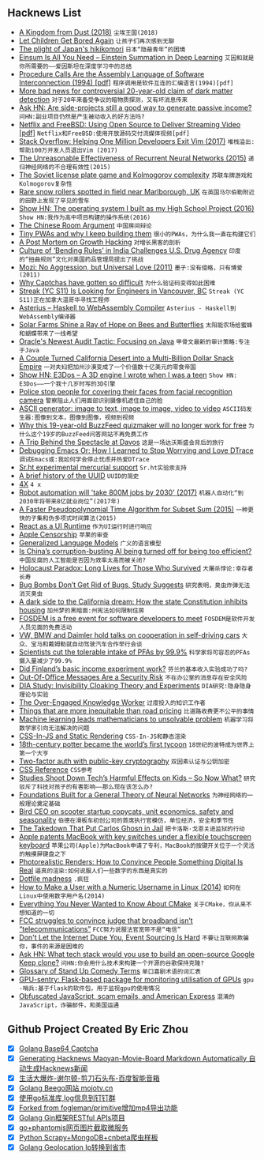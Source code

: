## Hacknews List


- [A Kingdom from Dust (2018)](https://story.californiasunday.com/resnick-a-kingdom-from-dust)  `尘埃王国(2018)`
- [Let Children Get Bored Again](https://www.nytimes.com/2019/02/02/opinion/sunday/children-bored.html)  `让孩子们再次感到无聊`
- [The plight of Japan&#39;s hikikomori](http://www.bbc.com/future/story/20190129-the-plight-of-japans-modern-hermits)  `日本“隐蔽青年”的困境`
- [Einsum Is All You Need – Einstein Summation in Deep Learning](https://rockt.github.io/2018/04/30/einsum)  `艾因和就是你所需要的——爱因斯坦在深度学习中的总结`
- [Procedure Calls Are the Assembly Language of Software Interconnection (1994) [pdf]](http://sunset.usc.edu/~neno/teaching/s99/FirstClassConn.pdf)  `程序调用是软件互连的汇编语言(1994)[pdf]`
- [More bad news for controversial 20-year-old claim of dark matter detection](https://arstechnica.com/science/2019/02/more-bad-news-for-controversial-20-year-old-claim-of-dark-matter-detection/)  `对于20年来备受争议的暗物质探测，又有坏消息传来`
- [Ask HN: Are side-projects still a good way to generate passive income?](item?id=19069320)  `问HN:副业项目仍然是产生被动收入的好方法吗?`
- [Netflix and FreeBSD: Using Open Source to Deliver Streaming Video [pdf]](https://fosdem.org/2019/schedule/event/netflix_freebsd/attachments/slides/3103/export/events/attachments/netflix_freebsd/slides/3103/FOSDEM_2019_Netflix_and_FreeBSD.pdf)  `Netflix和FreeBSD:使用开放源码交付流媒体视频[pdf]`
- [Stack Overflow: Helping One Million Developers Exit Vim (2017)](https://stackoverflow.blog/2017/05/23/stack-overflow-helping-one-million-developers-exit-vim/)  `堆栈溢出:帮助100万开发人员退出Vim (2017)`
- [The Unreasonable Effectiveness of Recurrent Neural Networks (2015)](http://karpathy.github.io/2015/05/21/rnn-effectiveness/)  `递归神经网络的不合理有效性(2015)`
- [The Soviet license plate game and Kolmogorov complexity](https://www.johndcook.com/blog/2019/02/02/landau-kolmogorov/)  `苏联车牌游戏和Kolmogorov复杂性`
- [Rare snow rollers spotted in field near Marlborough, UK](https://www.bbc.co.uk/news/uk-england-wiltshire-47108382)  `在英国马尔伯勒附近的田野上发现了罕见的雪车`
- [Show HN: The operating system I built as my High School Project (2016)](https://github.com/aswinmohanme/ultronOS)  `Show HN:我作为高中项目构建的操作系统(2016)`
- [The Chinese Room Argument](https://plato.stanford.edu/entries/chinese-room/)  `中国房间辩论`
- [Tiny PWAs and why I keep building them](https://justinribeiro.com/chronicle/2019/01/31/tiny-pwas-and-why-i-keep-building-them/)  `很小的PWAs，为什么我一直在构建它们`
- [A Post Mortem on Growth Hacking](https://andyjohns.co/a-post-mortem-on-growth-hacking/)  `对增长黑客的剖析`
- [Culture of ‘Bending Rules’ in India Challenges U.S. Drug Agency](https://www.bloomberg.com/news/features/2019-01-31/culture-of-bending-rules-in-india-challenges-u-s-drug-agency)  `印度的“扭曲规则”文化对美国药品管理局提出了挑战`
- [Mozi: No Aggression, but Universal Love (2011)](http://www.chinatoday.com.cn/ctenglish/se/txt/2011-08/04/content_381521.htm)  `墨子:没有侵略，只有博爱(2011)`
- [Why Captchas have gotten so difficult](https://www.theverge.com/2019/2/1/18205610/google-captcha-ai-robot-human-difficult-artificial-intelligence)  `为什么验证码变得如此困难`
- [Streak (YC S11) Is Looking for Engineers in Vancouver, BC](https://www.streak.com/offices/vancouver)  `Streak (YC S11)正在加拿大温哥华寻找工程师`
- [Asterius – Haskell to WebAssembly Compiler](https://github.com/tweag/asterius)  `Asterius - Haskell到WebAssembly编译器`
- [Solar Farms Shine a Ray of Hope on Bees and Butterflies](https://www.scientificamerican.com/article/solar-farms-shine-a-ray-of-hope-on-bees-and-butterflies/)  `太阳能农场给蜜蜂和蝴蝶带来了一线希望`
- [Oracle&#39;s Newest Audit Tactic: Focusing on Java](https://www.forbes.com/sites/danwoods/2019/01/31/oracles-newest-audit-tactic-focusing-on-java/#fc0556854960)  `甲骨文最新的审计策略:专注于Java`
- [A Couple Turned California Desert into a Multi-Billion Dollar Snack Empire](https://longreads.com/2018/02/05/the-couple-who-turned-a-california-desert-into-a-multi-billion-dollar-snack-empire/)  `一对夫妇把加州沙漠变成了一个价值数十亿美元的零食帝国`
- [Show HN: E3Dos – A 3D engine I wrote when I was a teen](https://github.com/vlad-alexandru-ionescu/E3Dos)  `Show HN: E3Dos——一个我十几岁时写的3D引擎`
- [Police stop people for covering their faces from facial recognition camera](https://www.independent.co.uk/news/uk/crime/facial-recognition-cameras-technology-london-trial-met-police-face-cover-man-fined-a8756936.html?amp&amp;__twitter_impression=true)  `警察阻止人们用面部识别摄像机遮住自己的脸`
- [ASCII generator: image to text, image to image, video to video](https://github.com/vietnguyen91/ASCII-generator)  `ASCII码发生器:图像到文本，图像到图像，视频到视频`
- [Why this 19-year-old BuzzFeed quizmaker will no longer work for free](https://www.cbc.ca/radio/asithappens/as-it-happens-friday-edition-1.5002107/why-this-19-year-old-buzzfeed-quizmaker-will-no-longer-work-for-free-1.5002111)  `为什么这个19岁的BuzzFeed问答网站不再免费工作`
- [A Trip Behind the Spectacle at Davos](https://palladiummag.com/2019/02/02/a-trip-behind-the-spectacle-at-davos/)  `这是一场达沃斯盛会背后的旅行`
- [Debugging Emacs Or: How I Learned to Stop Worrying and Love DTrace](https://nullprogram.com/blog/2018/01/17/)  `调试Emacs或:我如何学会停止忧虑并热爱DTrace`
- [Sr.ht experimental mercurial support](https://man.sr.ht/hg.sr.ht/)  `Sr.ht实验汞支持`
- [A brief history of the UUID](https://segment.com/blog/a-brief-history-of-the-uuid/)  `UUID的简史`
- [4X](https://en.wikipedia.org/wiki/4X)  `4 x`
- [Robot automation will &#39;take 800M jobs by 2030&#39; (2017)](https://www.bbc.com/news/world-us-canada-42170100)  `机器人自动化“到2030年将带来8亿就业岗位”(2017年)`
- [A Faster Pseudopolynomial Time Algorithm for Subset Sum (2015)](https://arxiv.org/abs/1507.02318)  `一种更快的子集和伪多项式时间算法(2015)`
- [React as a UI Runtime](https://overreacted.io/react-as-a-ui-runtime/)  `作为UI运行时进行响应`
- [Apple Censorship](https://applecensorship.com/)  `苹果的审查`
- [Generalized Language Models](https://lilianweng.github.io/lil-log/2019/01/31/generalized-language-models.html)  `广义的语言模型`
- [Is China’s corruption-busting AI being turned off for being too efficient?](https://www.scmp.com/news/china/science/article/2184857/chinas-corruption-busting-ai-system-zero-trust-being-turned-being)  `中国反腐的人工智能是否因为效率太高而被关闭?`
- [Holocaust Paradox: Long Lives for Those Who Survived](https://www.bloomberg.com/opinion/articles/2019-01-28/holocaust-health-paradox-survivors-lived-longer)  `大屠杀悖论:幸存者长寿`
- [Bug Bombs Don’t Get Rid of Bugs, Study Suggests](http://www.sciencemag.org/news/2019/02/bug-bombs-don-t-get-rid-bugs-study-suggests)  `研究表明，臭虫炸弹无法消灭臭虫`
- [A dark side to the California dream: How the state Constitution inhibits housing](https://www.latimes.com/politics/la-pol-ca-affordable-housing-constitution-20190203-story.html)  `加州梦的黑暗面:州宪法如何限制住房`
- [FOSDEM is a free event for software developers to meet](https://fosdem.org/2019/)  `FOSDEM是软件开发人员见面的免费活动`
- [VW, BMW and Daimler hold talks on cooperation in self-driving cars](https://www.handelsblatt.com/today/companies/autonomous-plans-vw-bmw-and-daimler-hold-talks-on-cooperation-in-self-driving-cars/23909322.html)  `大众、宝马和戴姆勒就自动驾驶汽车合作举行会谈`
- [Scientists cut the tolerable intake of PFAs by 99.9%](https://massivesci.com/articles/chemical-exposure-pfas-water-food)  `科学家将可容忍的PFAs摄入量减少了99.9%`
- [Did Finland’s basic income experiment work?](https://www.bbc.com/news/av/world-europe-47092727/did-finland-s-basic-income-experiment-work)  `芬兰的基本收入实验成功了吗?`
- [Out-Of-Office Messages Are a Security Risk](https://lonesysadmin.net/2019/02/03/out-of-office-messages-are-a-security-risk/)  `不在办公室的消息存在安全风险`
- [DIA Study: Invisibility Cloaking Theory and Experiments](https://publicintelligence.net/dia-invisibility-cloaking/)  `DIA研究:隐身隐身理论与实验`
- [The Over-Engaged Knowledge Worker](http://www.ianbicking.org/blog/2019/01/overengaged-knowledge-worker.html)  `过度投入的知识工作者`
- [Things that are more inequitable than road pricing](http://cityobservatory.org/ten-things-more-inequitable-that-road-pricing/)  `比道路收费更不公平的事情`
- [Machine learning leads mathematicians to unsolvable problem](https://www.nature.com/articles/d41586-019-00083-3)  `机器学习将数学家引向无法解决的问题`
- [CSS-In-JS and Static Rendering](https://frontarm.com/james-k-nelson/css-in-js-static-rendering/)  `CSS-In-JS和静态渲染`
- [18th-century potter became the world’s first tycoon](https://thehustle.co/josiahwedgwood)  `18世纪的波特成为世界上第一个大亨`
- [Two-factor auth with public-key cryptography](https://www.kenforthewin.com/two-factor-auth-with-public-key-cryptography/)  `双因素认证与公钥加密`
- [CSS Reference](https://cssreference.io/)  `CSS参考`
- [Studies Shoot Down Tech’s Harmful Effects on Kids – So Now What?](http://nautil.us//blog/studies-shoot-down-techs-harmful-effects-on-kidsso-now-what)  `研究驳斥了科技对孩子的有害影响——那么现在该怎么办?`
- [Foundations Built for a General Theory of Neural Networks](https://www.quantamagazine.org/foundations-built-for-a-general-theory-of-neural-networks-20190131/)  `为神经网络的一般理论奠定基础`
- [Bird CEO on scooter startup copycats, unit economics, safety and seasonality](https://techcrunch.com/2019/02/03/bird-ceo-on-scooter-startup-copycats-unit-economics-safety-and-seasonality/)  `伯德在滑板车初创公司的首席执行官模仿，单位经济，安全和季节性`
- [The Takedown That Put Carlos Ghosn in Jail](https://www.bloomberg.com/news/features/2019-01-31/inside-the-takedown-of-renault-nissan-chairman-carlos-ghosn)  `把卡洛斯·戈恩关进监狱的行动`
- [Apple patents MacBook with key switches under a flexible touchscreen keyboard](https://www.techspot.com/news/78549-apple-patents-macbook-key-switches-underneath-flexible-touchscreen.html)  `苹果公司(Apple)为MacBook申请了专利，MacBook的按键开关位于一个灵活的触摸屏键盘之下`
- [Photorealistic Renders: How to Convince People Something Digital Is Real](https://lab.onebonsai.com/photorealistic-renders-how-to-convince-people-something-digital-is-real-c8d471dc72e6)  `逼真的渲染:如何说服人们一些数字的东西是真实的`
- [Dotfile madness](https://0x46.net/thoughts/2019/02/01/dotfile-madness/)  `.疯狂`
- [How to Make a User with a Numeric Username in Linux (2014)](https://www.dampfkraft.com/how-to-make-a-numeric-username-in-linux.html)  `如何在Linux中使用数字用户名(2014)`
- [Everything You Never Wanted to Know About CMake](https://izzys.casa/2019/02/everything-you-never-wanted-to-know-about-cmake/)  `关于CMake，你从来不想知道的一切`
- [FCC struggles to convince judge that broadband isn’t “telecommunications”](https://arstechnica.com/tech-policy/2019/02/throttling-of-firefighters-hurts-fcc-case-as-it-defends-net-neutrality-repeal/)  `FCC努力说服法官宽带不是“电信”`
- [Don&#39;t Let the Internet Dupe You, Event Sourcing Is Hard](https://chriskiehl.com/article/event-sourcing-is-hard)  `不要让互联网欺骗你，事件的来源是困难的`
- [Ask HN: What tech stack would you use to build an open-source Google Keep clone?](item?id=19070438)  `问HN:你会用什么技术来构建一个开源的谷歌保持克隆?`
- [Glossary of Stand Up Comedy Terms](https://stand-upcomedy.com/glossary-of-stand-up-comedy-terms/)  `单口喜剧术语的词汇表`
- [GPU-sentry: Flask-based package for monitoring utilisation of GPUs](https://github.com/jacenkow/gpu-sentry)  `gpu -哨兵:基于flask的软件包，用于监视gpu的使用情况`
- [Obfuscated JavaScript, scam emails, and American Express](https://blog.jonlu.ca/posts/deobfuscating-amex-scammer)  `混淆的JavaScript，诈骗邮件，和美国运通`

## Github Project Created By Eric Zhou

- [x] [Golang Base64 Captcha](https://github.com/mojocn/base64Captcha)
- [x] [Generating Hacknews Maoyan-Movie-Board Markdown Automatically 自动生成Hacknews新闻](https://github.com/dejavuzhou/md-genie)
- [x] [生活大爆炸-谢尔顿-剪刀石头布-百度智能音箱](https://github.com/mojocn/dueros-bang-game)
- [x] [Golang Beego网站 mojotv.cn](https://github.com/mojocn/www.mojotv.cn)
- [x] [使用go标准库,log信息到钉钉群](https://github.com/mojocn/dooger)
- [x] [Forked from fogleman/primitive增加mp4导出功能](https://github.com/mojocn/primitive)
- [x] [Golang Gin框架RESTful APIs项目](https://github.com/JJJJJJJerk/ezier-golang-web-api-framework)
- [x] [go+phantomjs网页图片截取微服务](https://github.com/mojocn/screen_shot)
- [x] [Python Scrapy+MongoDB+cnbeta爬虫样板](https://github.com/mojocn/scrapy_mongodb_boilerplate_cnbeta)
- [x] [Golang Geolocation Ip转换到省市](https://github.com/mojocn/ip2location)
